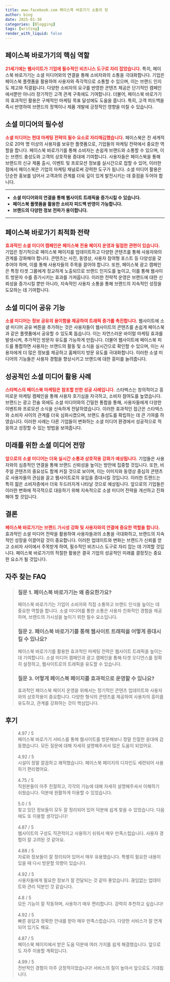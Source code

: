 ```yaml
---
title: www.facebook.com 페이스북 바로가기 소통의 장
author: bing
date: 2025-01-30
categories: [Blogging]
tags: [writing]
render_with_liquid: false
---
```



<h2 id='페이스북_바로가기_핵심_역할'>페이스북 바로가기의 핵심 역할</h2>

<p><b><span style="color: #ee2323;">21세기에는 웹사이트가 기업에 필수적인 비즈니스 도구로 자리 잡았습니다.</span></b> 특히, 페이스북 바로가기는 소셜 미디어와의 연결을 통해 소비자와의 소통을 극대화합니다. 기업은 페이스북 플랫폼을 활용하여 사용자와 즉각적으로 소통할 수 있으며, 이는 브랜드 인지도 제고와 직결됩니다. 다양한 소비자의 요구를 반영한 콘텐츠 제공은 단기적인 캠페인에서뿐만 아니라 장기적인 고객 관계 구축에도 기여합니다. 더불어, 페이스북 바로가기의 효과적인 활용은 구체적인 마케팅 목표 달성에도 도움을 줍니다. 특히, 고객 피드백을 즉시 반영하여 브랜드의 정책이나 제품 개발에 긍정적인 영향을 미칠 수 있습니다.</p>

<h2 id='소셜_미디어의_필수성'>소셜 미디어의 필수성</h2>

<p><b><span style="color: #ee2323;">소셜 미디어는 현대 마케팅 전략의 필수 요소로 자리매김했습니다.</span></b> 페이스북은 전 세계적으로 20억 명 이상의 사용자를 보유한 플랫폼으로, 기업들의 마케팅 전략에서 중요한 역할을 합니다. 페이스북 바로가기를 통해 소비자는 손쉽게 브랜드와 소통할 수 있으며, 이는 브랜드 충성도와 고객의 상호작용 증대에 기여합니다. 사용자들은 페이스북을 통해 브랜드의 신규 제품 출시, 이벤트 및 프로모션 정보를 실시간으로 접할 수 있어, 이러한 점에서 페이스북은 기업의 마케팅 채널로써 강력한 도구가 됩니다. 소셜 미디어 활용은 단순한 홍보를 넘어서 고객과의 관계를 더욱 깊이 있게 발전시키는 데 중점을 두어야 합니다.</p>

<hr />

<ul>
    <li><b>소셜 미디어와의 연결을 통해 웹사이트 트래픽을 증가시킬 수 있습니다.</b></li>
    <li><b>페이스북 플랫폼을 활용한 소비자 피드백 반영이 가능합니다.</b></li>
    <li><b>브랜드의 다양한 정보 전파가 용이합니다.</b></li>
</ul>

<hr />

<h2 id='페이스북_바로가기_최적화_전략'>페이스북 바로가기 최적화 전략</h2>

<p><b><span style="color: #ee2323;">효과적인 소셜 미디어 캠페인은 페이스북 전용 페이지 운영과 밀접한 관련이 있습니다.</span></b> 기업은 정기적으로 페이스북 페이지를 업데이트하고 다양한 콘텐츠를 통해 사용자와의 관계를 강화해야 합니다. 콘텐츠는 사진, 동영상, 사용자 참여형 포스트 등 다양성을 갖추어야 하며, 이를 통해 사용자들의 주목을 끌어야 합니다. 또한, 페이스북 광고 캠페인은 특정 타겟 그룹에게 정교하게 노출되므로 브랜드 인지도를 높이고, 이를 통해 웹사이트 방문자 수를 증가시키는 효과를 가져옵니다. 이러한 전략적 운영은 브랜드에 대한 신뢰성을 증가시킬 뿐만 아니라, 지속적인 사용자 소통을 통해 브랜드의 지속적인 성장을 도모하는 데 기여합니다.</p>

<h2 id='소셜_미디어_공유_기능'>소셜 미디어 공유 기능</h2>

<p><b><span style="color: #ee2323;">소셜 미디어는 정보 공유의 용이함을 제공하여 트래픽 증가를 촉진합니다.</span></b> 웹사이트에 소셜 미디어 공유 버튼을 추가하는 것은 사용자들이 웹사이트의 콘텐츠를 손쉽게 페이스북과 같은 플랫폼에서 공유할 수 있도록 돕습니다. 이는 자연스러운 바이럴 마케팅 효과를 발생시켜, 추가적인 방문자 유도를 가능하게 만듭니다. 더불어 웹사이트에 페이스북 피드를 통합하면 사용자는 브랜드의 활동 및 소식을 실시간으로 확인할 수 있으며, 이는 사용자에게 더 많은 정보를 제공하고 홈페이지 방문 유도를 극대화합니다. 이러한 소셜 미디어의 기능들은 사용자 경험을 향상시키고 브랜드에 대한 흥미를 늘려줍니다.</p>

<h2 id='성공적인_소셜_미디어_활용_사례'>성공적인 소셜 미디어 활용 사례</h2>

<p><b><span style="color: #ee2323;">스타벅스의 페이스북 마케팅은 참조할 만한 성공 사례입니다.</span></b> 스타벅스는 창의적이고 흥미로운 마케팅 캠페인을 통해 사용자 호기심을 자극하고, 소비자 참여도를 높였습니다. 브랜드는 광고 전술 외에도 소셜 미디어와의 긴밀한 통합을 통해, 사용자들에게 다양한 이벤트와 프로모션 소식을 신속하게 전달하였습니다. 이러한 효과적인 접근은 스타벅스와 소비자 사이의 관계를 더욱 심화시켰으며, 브랜드 충성도를 확립하는 데 큰 기여를 하였습니다. 이러한 사례는 다른 기업들이 변화하는 소셜 미디어 환경에서 성공적으로 적응하고 성장할 수 있는 방법을 보여줍니다.</p>

<h2 id='미래를_위한_소셜_미디어_전망'>미래를 위한 소셜 미디어 전망</h2>

<p><b><span style="color: #ee2323;">앞으로의 소셜 미디어는 더욱 실시간 소통과 상호작용 강화가 예상됩니다.</span></b> 기업들은 사용자와의 심층적인 연결을 통해 브랜드 신뢰성을 높이는 방안에 집중할 것입니다. 또한, 비주얼 콘텐츠의 중요성도 함께 커질 것으로 보이며, 이는 이미지와 동영상 중심의 콘텐츠로 사용자들의 관심을 끌고 웹사이트로의 유입을 증대시킬 것입니다. 이러한 트렌드는 특히 젊은 소비자층에서 더욱 두드러지게 나타날 것으로 예상됩니다. 앞으로의 기업들은 이러한 변화에 적극적으로 대응하기 위해 지속적으로 소셜 미디어 전략을 개선하고 진화해야 할 것입니다.</p>

<h2 id='결론'>결론</h2>

<p><b><span style="color: #ee2323;">페이스북 바로가기는 브랜드 가시성 강화 및 사용자와의 연결에 중요한 역할을 합니다.</span></b> 효과적인 소셜 미디어 전략을 활용하여 사용자들과의 소통을 극대화하고, 브랜드의 지속적인 성장을 이끌어갈 것이 중요합니다. 이러한 업데이트와 변화는 브랜드가 신뢰를 얻고 소비자 사이에서 주목받게 하여, 필수적인 비즈니스 도구로 자리 잡는 데 기여할 것입니다. 페이스북 바로가기의 적절한 활용은 결국 기업의 성공적인 미래를 결정짓는 중요한 요소가 될 것입니다.</p>


<h2 id='자주_찾는_FAQ'>자주 찾는 FAQ</h2>
<div itemscope="" itemtype="https://schema.org/FAQPage">
<blockquote>
<div itemscope="" itemprop="mainEntity" itemtype="https://schema.org/Question">
<h3 itemprop="name">질문 1. 페이스북 바로가기는 왜 중요한가요?</h3>
<div itemscope="" itemprop="acceptedAnswer" itemtype="https://schema.org/Answer">
<span itemprop="text">
<p>페이스북 바로가기는 기업이 소비자와 직접 소통하고 브랜드 인식을 높이는 데 중요한 역할을 합니다. 소셜 미디어를 통한 소통은 사용자 친화적인 경험을 제공하며, 브랜드의 가시성을 높이기 위한 필수 요소입니다.</p>
</span>
</div>
</div>
<div itemscope="" itemprop="mainEntity" itemtype="https://schema.org/Question">
<h3 itemprop="name">질문 2. 페이스북 바로가기를 통해 웹사이트 트래픽을 어떻게 증대시킬 수 있나요?</h3>
<div itemscope="" itemprop="acceptedAnswer" itemtype="https://schema.org/Answer">
<span itemprop="text">
<p>페이스북 바로가기를 활용한 효과적인 마케팅 전략은 웹사이트 트래픽을 높이는 데 기여합니다. 소셜 미디어 캠페인과 광고 캠페인을 통해 타겟 오디언스를 정확히 설정하고, 웹사이트로의 트래픽을 유도할 수 있습니다.</p>
</span>
</div>
</div>
<div itemscope="" itemprop="mainEntity" itemtype="https://schema.org/Question">
<h3 itemprop="name">질문 3. 어떻게 페이스북 페이지를 효과적으로 운영할 수 있나요?</h3>
<div itemscope="" itemprop="acceptedAnswer" itemtype="https://schema.org/Answer">
<span itemprop="text">
<p>효과적인 페이스북 페이지 운영을 위해서는 정기적인 콘텐츠 업데이트와 사용자와의 상호작용이 중요합니다. 다양한 형식의 콘텐츠를 제공하여 사용자의 흥미를 유도하고, 관계를 강화하는 것이 핵심입니다.</p>
</span>
</div>
</div>
</blockquote>
</div>
<h2 id='후기'>후기</h2>
<div itemscope itemtype="https://schema.org/Product">
  <blockquote>
  <div itemprop="review" itemscope itemtype="https://schema.org/Review">
      <div itemprop="reviewRating" itemscope itemtype="https://schema.org/Rating"> <span itemprop="ratingValue">4.97</span> / <span itemprop="bestRating">5</span> </div>
      <span itemprop="reviewBody">페이스북 바로가기 서비스를 통해 웹사이트를 방문해보니 정말 친절한 응대에 감동했습니다. 모든 질문에 대해 자세히 설명해주셔서 많은 도움이 되었어요.</span>
  </div>
  <br>
  <div itemprop="review" itemscope itemtype="https://schema.org/Review">
      <div itemprop="reviewRating" itemscope itemtype="https://schema.org/Rating"> <span itemprop="ratingValue">4.92</span> / <span itemprop="bestRating">5</span> </div>
      <span itemprop="reviewBody">시설이 정말 깔끔하고 쾌적했습니다. 페이스북 페이지의 디자인도 세련되어 사용하기 편리했어요.</span>
  </div>
  <br>
  <div itemprop="review" itemscope itemtype="https://schema.org/Review">
      <div itemprop="reviewRating" itemscope itemtype="https://schema.org/Rating"> <span itemprop="ratingValue">4.75</span> / <span itemprop="bestRating">5</span> </div>
      <span itemprop="reviewBody">직원분들이 아주 친절하고, 각각의 기능에 대해 자세히 설명해주셔서 이해하기 쉬웠습니다. 덕분에 원활하게 이용할 수 있었습니다.</span>
  </div>
  <br>
  <div itemprop="review" itemscope itemtype="https://schema.org/Review">
      <div itemprop="reviewRating" itemscope itemtype="https://schema.org/Rating"> <span itemprop="ratingValue">5.0</span> / <span itemprop="bestRating">5</span> </div>
      <span itemprop="reviewBody">찾고 있던 정보들이 모두 잘 정리되어 있어 덕분에 쉽게 찾을 수 있었습니다. 다음에도 또 이용할 생각입니다!</span>
  </div>
  <br>
  <div itemprop="review" itemscope itemtype="https://schema.org/Review">
      <div itemprop="reviewRating" itemscope itemtype="https://schema.org/Rating"> <span itemprop="ratingValue">4.87</span> / <span itemprop="bestRating">5</span> </div>
      <span itemprop="reviewBody">웹사이트의 구성도 직관적이고 사용하기 쉬워서 매우 만족스럽습니다. 사용자 경험이 잘 고려된 것 같아요.</span>
  </div>
  <br>
  <div itemprop="review" itemscope itemtype="https://schema.org/Review">
      <div itemprop="reviewRating" itemscope itemtype="https://schema.org/Rating"> <span itemprop="ratingValue">4.88</span> / <span itemprop="bestRating">5</span> </div>
      <span itemprop="reviewBody">자료와 정보들이 잘 정리되어 있어서 매우 유용했습니다. 특별히 필요한 내용이 있을 때 다시 방문할 의향이 있습니다.</span>
  </div>
  <br>
  <div itemprop="review" itemscope itemtype="https://schema.org/Review">
      <div itemprop="reviewRating" itemscope itemtype="https://schema.org/Rating"> <span itemprop="ratingValue">4.92</span> / <span itemprop="bestRating">5</span> </div>
      <span itemprop="reviewBody">사용자들에게 필요한 정보가 잘 전달되는 것 같아 좋았습니다. 끊임없는 업데이트와 관리 덕분인 것 같습니다.</span>
  </div>
  <br>
  <div itemprop="review" itemscope itemtype="https://schema.org/Review">
      <div itemprop="reviewRating" itemscope itemtype="https://schema.org/Rating"> <span itemprop="ratingValue">4.8</span> / <span itemprop="bestRating">5</span> </div>
      <span itemprop="reviewBody">모든 기능이 잘 작동하며, 사용하기 매우 편리합니다. 강력히 추천하고 싶습니다!</span>
  </div>
  <br>
  <div itemprop="review" itemscope itemtype="https://schema.org/Review">
      <div itemprop="reviewRating" itemscope itemtype="https://schema.org/Rating"> <span itemprop="ratingValue">4.92</span> / <span itemprop="bestRating">5</span> </div>
      <span itemprop="reviewBody">빠른 응답과 정확한 안내를 받아 매우 만족스럽습니다. 다양한 서비스가 잘 연계되어 있기도 해요.</span>
  </div>
  <br>
  <div itemprop="review" itemscope itemtype="https://schema.org/Review">
      <div itemprop="reviewRating" itemscope itemtype="https://schema.org/Rating"> <span itemprop="ratingValue">4.87</span> / <span itemprop="bestRating">5</span> </div>
      <span itemprop="reviewBody">페이스북 페이지에서 받은 도움 덕분에 여러 가지를 쉽게 해결했습니다. 앞으로도 자주 이용할 계획입니다.</span>
  </div>
  <br>
  <div itemprop="review" itemscope itemtype="https://schema.org/Review">
      <div itemprop="reviewRating" itemscope itemtype="https://schema.org/Rating"> <span itemprop="ratingValue">4.99</span> / <span itemprop="bestRating">5</span> </div>
      <span itemprop="reviewBody">전반적인 경험이 아주 긍정적이었습니다! 서비스의 질이 높아서 앞으로도 기대됩니다.</span>
  </div>
  </blockquote>
</div>
